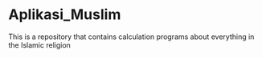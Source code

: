 # Aplikasi_Muslim
This is a repository that contains calculation programs about everything in the Islamic religion
